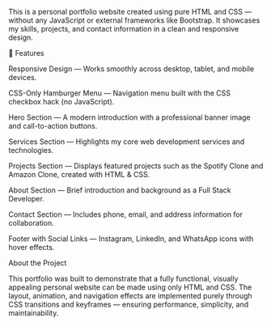This is a personal portfolio website created using pure HTML and CSS — without any JavaScript or external frameworks like Bootstrap.
It showcases my skills, projects, and contact information in a clean and responsive design.

🌟 Features

Responsive Design — Works smoothly across desktop, tablet, and mobile devices.

CSS-Only Hamburger Menu — Navigation menu built with the CSS checkbox hack (no JavaScript).

Hero Section — A modern introduction with a professional banner image and call-to-action buttons.

Services Section — Highlights my core web development services and technologies.

Projects Section — Displays featured projects such as the Spotify Clone and Amazon Clone, created with HTML & CSS.

About Section — Brief introduction and background as a Full Stack Developer.

Contact Section — Includes phone, email, and address information for collaboration.

Footer with Social Links — Instagram, LinkedIn, and WhatsApp icons with hover effects.


About the Project

This portfolio was built to demonstrate that a fully functional, visually appealing personal website can be made using only HTML and CSS.
The layout, animation, and navigation effects are implemented purely through CSS transitions and keyframes — ensuring performance, simplicity, and maintainability.
